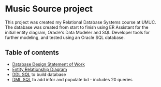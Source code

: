 # Music Source project
This project was created my Relational Database Systems course at UMUC. The database was created from start to finish using ER Assistant for the initial entity diagram, Oracle's Data Modeler and SQL Developer tools for further modeling, and tested using an Oracle SQL database. 

## Table of contents
- [Database Design Statement of Work](dbprojects/StatementOfWork.md)
- [Entity Relationship Diagram](dbprojects/MusicSource-DBST/Bowe_Gregory_ERDv2.png)
- [DDL SQL](dbprojects/MusicSource-DBST/dbprojects/MusicSource-DBST/Bowe_Greg_DDL.sql) to build database
- [DML SQL](dbprojects/MusicSource-DBST/Bowe_Greg_DML.sql) to add infor and populate bd - includes 20 queries

